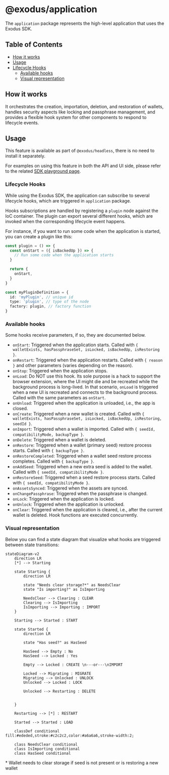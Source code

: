 # @exodus/application

The `application` package represents the high-level application that
uses the Exodus SDK.

## Table of Contents

- [How it works](#how-it-works)
- [Usage](#usage)
- [Lifecycle Hooks](#lifecycle-hooks)
  - [Available hooks](#available-hooks)
  - [Visual representation](#visual-representation)

## How it works

It orchestrates the creation, importation, deletion, and restoration
of wallets, handles security aspects like locking and passphrase
management, and provides a flexible hook system for other components
to respond to lifecycle events.

## Usage

This feature is available as part of `@exodus/headless`, there is no
need to install it separately.

For examples on using this feature in both the API and UI side,
please refer to the related [SDK playground page](https://exodus-hydra.pages.dev/features/application).

### Lifecycle Hooks

While using the Exodus SDK, the application can subscribe to several
lifecycle hooks, which are triggered in `application` package.

Hooks subscriptions are handled by registering a `plugin` node
against the IoC container. The plugin can export several different
hooks, which are invoked when the corresponding lifecycle event happens.

For instance, if you want to run some code when the application is
started, you can create a plugin like this:

```typescript
const plugin = () => {
  const onStart = ({ isBackedUp }) => {
    // Run some code when the application starts
  }

  return {
    onStart,
  }
}

const myPluginDefinition = {
  id: 'myPlugin', // unique id
  type: 'plugin', // type of the node
  factory: plugin, // factory function
}
```

### Available hooks

Some hooks receive parameters, if so, they are documented below.

- `onStart`: Triggered when the application starts. Called with `{ walletExists, hasPassphraseSet, isLocked, isBackedUp, isRestoring }`.
- `onRestart`: Triggered when the application restarts. Called with `{ reason }` and other parameters (varies depending on the reason).
- `onStop`: Triggered when the application stops.
- `onLoad`: Do NOT use this hook. Its sole purpose is a hack to support the browser extension, where the UI might die and be recreated while the background process is long-lived. In that scenario, `onLoad` is triggered when a new UI is recreated and connects to the background process. Called with the same parameters as `onStart`.
- `onUnload`: Triggered when the application is unloaded, i.e.,
  the app is closed.
- `onCreate`: Triggered when a new wallet is created. Called with `{ walletExists, hasPassphraseSet, isLocked, isBackedUp, isRestoring, seedId }`.
- `onImport`: Triggered when a wallet is imported. Called with `{ seedId, compatibilityMode, backupType }`.
- `onDelete`: Triggered when a wallet is deleted.
- `onRestore`: Triggered when a wallet (primary seed) restore process starts. Called with `{ backupType }`.
- `onRestoreCompleted`: Triggered when a wallet seed restore process completes. Called with `{ backupType }`.
- `onAddSeed`: Triggered when a new extra seed is added to the wallet. Called with `{ seedId, compatibilityMode }`.
- `onRestoreSeed`: Triggered when a seed restore process starts. Called with `{ seedId, compatibilityMode }`.
- `onAssetsSynced`: Triggered when the assets are synced.
- `onChangePassphrase`: Triggered when the passphrase is changed.
- `onLock`: Triggered when the application is locked.
- `onUnlock`: Triggered when the application is unlocked.
- `onClear`: Triggered when the application is cleared, i.e.,
  after the current wallet is deleted. Hook functions are executed concurrently.

### Visual representation

Below you can find a state diagram that visualize what hooks are triggered between state transitions:

```mermaid
stateDiagram-v2
    direction LR
    [*] --> Starting

    state Starting {
        direction LR

        state "Needs clear storage?*" as NeedsClear
        state "Is importing?" as IsImporting

        NeedsClear --> Clearing : CLEAR
        Clearing --> IsImporting
        IsImporting --> Importing : IMPORT
    }

    Starting --> Started : START

    state Started {
        direction LR

        state "Has seed?" as HasSeed

        HasSeed --> Empty : No
        HasSeed --> Locked : Yes

        Empty --> Locked : CREATE \n---or---\nIMPORT

        Locked --> Migrating : MIGRATE
        Migrating --> Unlocked : UNLOCK
        Unlocked --> Locked : LOCK

        Unlocked --> Restarting : DELETE


    }

    Restarting --> [*] : RESTART

    Started --> Started : LOAD

    classDef conditional fill:#ededed,stroke:#c2c2c2,color:#a6a6a6,stroke-width:2;

    class NeedsClear conditional
    class IsImporting conditional
    class HasSeed conditional
```

\* Wallet needs to clear storage if seed is not present or is restoring a new wallet
